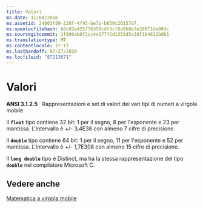 ```yaml
---
title: Valori
ms.date: 11/04/2016
ms.assetid: 24003f89-220f-4f93-be7a-b650c26157d7
ms.openlocfilehash: b8c02e425776359cdf3cf8d8b8a3e26871de003c
ms.sourcegitcommit: 1f009ab0f2cc4a177f2d1353d5a38f164612bdb1
ms.translationtype: MT
ms.contentlocale: it-IT
ms.lasthandoff: 07/27/2020
ms.locfileid: "87213671"
---
```

# <a name="values"></a>Valori

**ANSI 3.1.2.5**   Rappresentazioni e set di valori dei vari tipi di numeri a virgola mobile

Il **`float`** tipo contiene 32 bit: 1 per il segno, 8 per l'esponente e 23 per mantissa. L'intervallo è +/- 3,4E38 con almeno 7 cifre di precisione.

Il **`double`** tipo contiene 64 bit: 1 per il segno, 11 per l'esponente e 52 per mantissa. L'intervallo è +/- 1,7E308 con almeno 15 cifre di precisione.

Il **`long double`** tipo è Distinct, ma ha la stessa rappresentazione del tipo **`double`** nel compilatore Microsoft C.

## <a name="see-also"></a>Vedere anche

[Matematica a virgola mobile](../c-language/floating-point-math.md)
